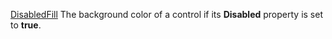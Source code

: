 [DisabledFill](filename.md) The background color of a control if its **Disabled** property is set to **true**.
